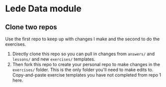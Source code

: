 # Lede Data module

## Clone two repos
Use the first repo to keep up with changes I make and the second to do the exercises.

1. Directly clone this repo so you can pull in changes from `answers/` and `lessons/` and new `exercises/` templates. 
1. Then fork this repo to create your personal repo to make changes in the `exercises/` folder. This is the only folder you'll need to make edits to. Copy-and-paste exercise templates you have not completed from repo 1 here.
